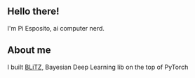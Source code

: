 ## Hello there!

I'm Pi Esposito, ai computer nerd.

## About me

I built [BLiTZ](https://github.com/piEsposito/blitz-bayesian-deep-learning/), Bayesian Deep Learning lib on the top of PyTorch
